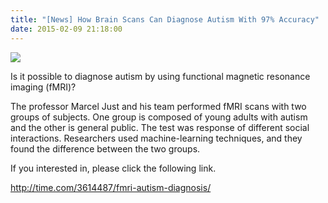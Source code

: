 ```yaml
---
title: "[News] How Brain Scans Can Diagnose Autism With 97% Accuracy"
date: 2015-02-09 21:18:00
---
```


![](https://api.time.com/wp-content/uploads/2014/12/brain-scan-fmri-mri.jpg?w=922&quality=85#25)

Is it possible to diagnose autism by using functional magnetic resonance imaging (fMRI)?

The professor Marcel Just and his team performed fMRI scans with two groups of subjects. One group is composed of young adults with autism and the other is general public. The test was response of different social interactions. Researchers used machine-learning techniques, and they found the difference between the two groups.

If you interested in, please click the following link.

<http://time.com/3614487/fmri-autism-diagnosis/>

